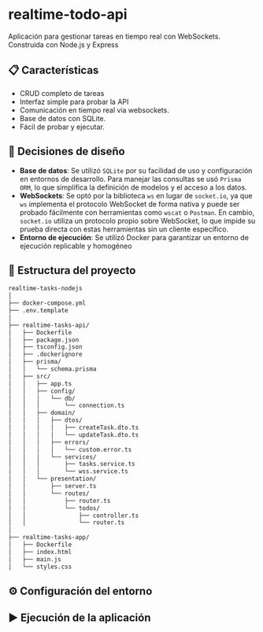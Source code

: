 # realtime-todo-api

Aplicación para gestionar tareas en tiempo real con WebSockets. Construida con Node.js y Express

## 📋 Características
- CRUD completo de tareas
- Interfaz simple para probar la API
- Comunicación en tiempo real via websockets.
- Base de datos con SQLite.
- Fácil de probar y ejecutar.

## 🧠 Decisiones de diseño
- **Base de datos**: Se utilizó `SQLite` por su facilidad de uso y configuración en entornos de desarrollo. Para manejar las consultas se usó `Prisma ORM`, lo que simplifica la definición de modelos y el acceso a los datos.
- **WebSockets**: Se optó por la biblioteca `ws` en lugar de `socket.io`, ya que `ws` implementa el protocolo WebSocket de forma nativa y puede ser probado fácilmente con herramientas como `wscat` o `Postman`. En cambio, `socket.io` utiliza un protocolo propio sobre WebSocket, lo que impide su prueba directa con estas herramientas sin un cliente específico.
- **Entorno de ejecución**: Se utilizó Docker para garantizar un entorno de ejecución replicable y homogéneo

## 📁 Estructura del proyecto
```bash
realtime-tasks-nodejs
│
├── docker-compose.yml
├── .env.template
│
├── realtime-tasks-api/
│   ├── Dockerfile
│   ├── package.json  
│   ├── tsconfig.json
│   ├── .dockerignore 
│   ├── prisma/
│   │   └── schema.prisma
│   ├── src/
│   │   ├── app.ts 
│   │   ├── config/
│   │   │   └── db/  
│   │   │       └── connection.ts
│   │   ├── domain/  
│   │   │   ├── dtos/  
│   │   │   │   ├── createTask.dto.ts
│   │   │   │   └── updateTask.dto.ts
│   │   │   ├── errors/  
│   │   │   │   └── custom.error.ts
│   │   │   └── services/  
│   │   │       ├── tasks.service.ts
│   │   │       └── wss.service.ts  
│   │   └── presentation/    
│   │       ├── server.ts     
│   │       └── routes/    
│   │           ├── router.ts
│   │           └── todos/  
│   │               ├── controller.ts
│   │               └── router.ts
│
├── realtime-tasks-app/
│   ├── Dockerfile
│   ├── index.html
│   ├── main.js
│   └── styles.css    
```

## ⚙️ Configuración del entorno

## ▶️ Ejecución de la aplicación
